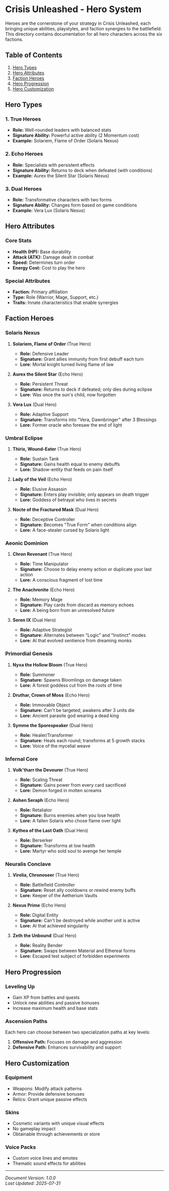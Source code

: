 # Crisis Unleashed - Hero System

Heroes are the cornerstone of your strategy in Crisis Unleashed, each bringing unique abilities, playstyles, and faction synergies to the battlefield. This directory contains documentation for all hero characters across the six factions.

## Table of Contents

1. [Hero Types](#hero-types)
2. [Hero Attributes](#hero-attributes)
3. [Faction Heroes](#faction-heroes)
4. [Hero Progression](#hero-progression)
5. [Hero Customization](#hero-customization)

## Hero Types

### 1. True Heroes

- **Role:** Well-rounded leaders with balanced stats
- **Signature Ability:** Powerful active ability (2 Momentum cost)
- **Example:** Solariem, Flame of Order (Solaris Nexus)

### 2. Echo Heroes

- **Role:** Specialists with persistent effects
- **Signature Ability:** Returns to deck when defeated (with conditions)
- **Example:** Aurex the Silent Star (Solaris Nexus)

### 3. Dual Heroes

- **Role:** Transformative characters with two forms
- **Signature Ability:** Changes form based on game conditions
- **Example:** Vera Lux (Solaris Nexus)

## Hero Attributes

### Core Stats

- **Health (HP):** Base durability
- **Attack (ATK):** Damage dealt in combat
- **Speed:** Determines turn order
- **Energy Cost:** Cost to play the hero

### Special Attributes

- **Faction:** Primary affiliation
- **Type:** Role (Warrior, Mage, Support, etc.)
- **Traits:** Innate characteristics that enable synergies

## Faction Heroes

### Solaris Nexus

1. **Solariem, Flame of Order** (True Hero)
   - **Role:** Defensive Leader
   - **Signature:** Grant allies immunity from first debuff each turn
   - **Lore:** Mortal knight turned living flame of law

2. **Aurex the Silent Star** (Echo Hero)
   - **Role:** Persistent Threat
   - **Signature:** Returns to deck if defeated; only dies during eclipse
   - **Lore:** Was once the sun's child, now forgotten

3. **Vera Lux** (Dual Hero)
   - **Role:** Adaptive Support
   - **Signature:** Transforms into "Vera, Dawnbringer" after 3 Blessings
   - **Lore:** Former oracle who foresaw the end of light

### Umbral Eclipse

1. **Thirix, Wound-Eater** (True Hero)
   - **Role:** Sustain Tank
   - **Signature:** Gains health equal to enemy debuffs
   - **Lore:** Shadow-entity that feeds on pain itself

2. **Lady of the Veil** (Echo Hero)
   - **Role:** Elusive Assassin
   - **Signature:** Enters play invisible; only appears on death trigger
   - **Lore:** Goddess of betrayal who lives in secrets

3. **Nocte of the Fractured Mask** (Dual Hero)
   - **Role:** Deceptive Controller
   - **Signature:** Becomes "True Form" when conditions align
   - **Lore:** A face-stealer cursed by Solaris light

### Aeonic Dominion

1. **Chron Revenant** (True Hero)
   - **Role:** Time Manipulator
   - **Signature:** Choose to delay enemy action or duplicate your last action
   - **Lore:** A conscious fragment of lost time

2. **The Anachronite** (Echo Hero)
   - **Role:** Memory Mage
   - **Signature:** Play cards from discard as memory echoes
   - **Lore:** A being born from an unresolved future

3. **Seren IX** (Dual Hero)
   - **Role:** Adaptive Strategist
   - **Signature:** Alternates between "Logic" and "Instinct" modes
   - **Lore:** AI that evolved sentience from dreaming monks

### Primordial Genesis

1. **Nyxa the Hollow Bloom** (True Hero)
   - **Role:** Summoner
   - **Signature:** Spawns Bloomlings on damage taken
   - **Lore:** A forest goddess cut from the roots of time

2. **Druthar, Crown of Moss** (Echo Hero)
   - **Role:** Immovable Object
   - **Signature:** Can't be targeted; awakens after 3 units die
   - **Lore:** Ancient parasite god wearing a dead king

3. **Symme the Sporespeaker** (Dual Hero)
   - **Role:** Healer/Transformer
   - **Signature:** Heals each round; transforms at 5 growth stacks
   - **Lore:** Voice of the mycelial weave

### Infernal Core

1. **Volk'tharr the Devourer** (True Hero)
   - **Role:** Scaling Threat
   - **Signature:** Gains power from every card sacrificed
   - **Lore:** Demon forged in molten screams

2. **Ashen Seraph** (Echo Hero)
   - **Role:** Retaliator
   - **Signature:** Burns enemies when you lose health
   - **Lore:** A fallen Solaris who chose flame over light

3. **Kythea of the Last Oath** (Dual Hero)
   - **Role:** Berserker
   - **Signature:** Transforms at low health
   - **Lore:** Martyr who sold soul to avenge her temple

### Neuralis Conclave

1. **Virelia, Chronoseer** (True Hero)
   - **Role:** Battlefield Controller
   - **Signature:** Reset ally cooldowns or rewind enemy buffs
   - **Lore:** Keeper of the Aetherium Vaults

2. **Nexus Prime** (Echo Hero)
   - **Role:** Digital Entity
   - **Signature:** Can't be destroyed while another unit is active
   - **Lore:** AI that achieved singularity

3. **Zeth the Unbound** (Dual Hero)
   - **Role:** Reality Bender
   - **Signature:** Swaps between Material and Ethereal forms
   - **Lore:** Escaped test subject of forbidden experiments

## Hero Progression

### Leveling Up

- Gain XP from battles and quests
- Unlock new abilities and passive bonuses
- Increase maximum health and base stats

### Ascension Paths

Each hero can choose between two specialization paths at key levels:

1. **Offensive Path:** Focuses on damage and aggression
2. **Defensive Path:** Enhances survivability and support

## Hero Customization

### Equipment

- Weapons: Modify attack patterns
- Armor: Provide defensive bonuses
- Relics: Grant unique passive effects

### Skins

- Cosmetic variants with unique visual effects
- No gameplay impact
- Obtainable through achievements or store

### Voice Packs

- Custom voice lines and emotes
- Thematic sound effects for abilities

---
*Document Version: 1.0.0*  
*Last Updated: 2025-07-31*
